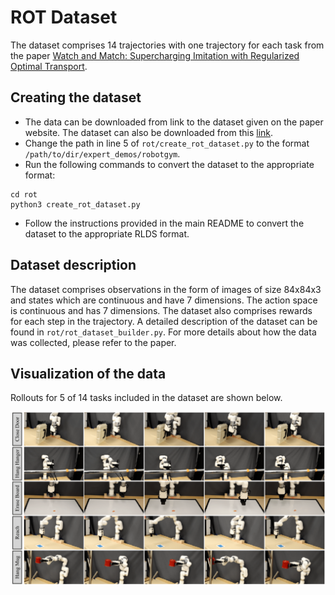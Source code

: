 # ROT Dataset
The dataset comprises 14 trajectories with one trajectory for each task from the paper
[Watch and Match: Supercharging Imitation with Regularized Optimal Transport](https://rot-robot.github.io/).

## Creating the dataset
- The data can be downloaded from link to the dataset given on the paper website. The dataset can also be downloaded from
this [link](https://osf.io/zgh2f?view_only=e29b9dc9ea474d038d533c2245754f0c).
- Change the path in line 5 of `rot/create_rot_dataset.py` to the format `/path/to/dir/expert_demos/robotgym`.
- Run the following commands to convert the dataset to the appropriate format:
```
cd rot
python3 create_rot_dataset.py
```
- Follow the instructions provided in the main README to convert the dataset to the appropriate RLDS format.

## Dataset description
The dataset comprises observations in the form of images of size 84x84x3 and states which are continuous and have 7 dimensions. 
The action space is continuous and has 7 dimensions. The dataset also comprises rewards for each step in the trajectory. A detailed
description of the dataset can be found in `rot/rot_dataset_builder.py`. For more details about how the data was collected,
please refer to the paper.

## Visualization of the data
Rollouts for 5 of 14 tasks included in the dataset are shown below.

![image](figure/tasks.png)


<!-- TODO(example_dataset): Markdown description of your dataset.
Description is **formatted** as markdown.

It should also contain any processing which has been applied (if any),
(e.g. corrupted example skipped, images cropped,...): -->

